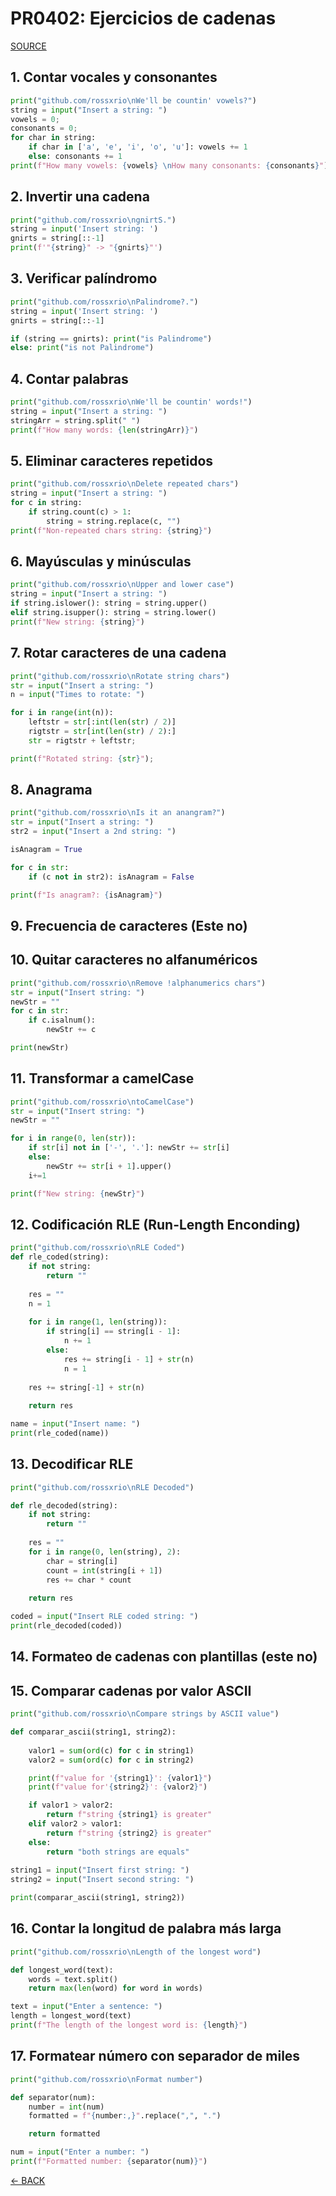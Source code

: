 # PR0402: Ejercicios de cadenas

[SOURCE](https://github.com/rossxrio/sge_cmmr/blob/main/ut04/pr0402/pr0402.md)

## 1. Contar vocales y consonantes

```py
print("github.com/rossxrio\nWe'll be countin' vowels?")
string = input("Insert a string: ")
vowels = 0;
consonants = 0;
for char in string:
    if char in ['a', 'e', 'i', 'o', 'u']: vowels += 1
    else: consonants += 1
print(f"How many vowels: {vowels} \nHow many consonants: {consonants}")
```

## 2. Invertir una cadena

```py
print("github.com/rossxrio\ngnirtS.")
string = input('Insert string: ')
gnirts = string[::-1]
print(f'"{string}" -> "{gnirts}"')
```

## 3. Verificar palíndromo

```py
print("github.com/rossxrio\nPalindrome?.")
string = input('Insert string: ')
gnirts = string[::-1]

if (string == gnirts): print("is Palindrome")
else: print("is not Palindrome")
```

## 4. Contar palabras

```py
print("github.com/rossxrio\nWe'll be countin' words!")
string = input("Insert a string: ")
stringArr = string.split(" ")
print(f"How many words: {len(stringArr)}")
```

## 5. Eliminar caracteres repetidos

```py
print("github.com/rossxrio\nDelete repeated chars")
string = input("Insert a string: ")
for c in string:
    if string.count(c) > 1:
        string = string.replace(c, "")
print(f"Non-repeated chars string: {string}")
```

## 6. Mayúsculas y minúsculas

```py
print("github.com/rossxrio\nUpper and lower case")
string = input("Insert a string: ")
if string.islower(): string = string.upper()
elif string.isupper(): string = string.lower()
print(f"New string: {string}")
```

## 7. Rotar caracteres de una cadena

```py
print("github.com/rossxrio\nRotate string chars")
str = input("Insert a string: ")
n = input("Times to rotate: ")

for i in range(int(n)):
    leftstr = str[:int(len(str) / 2)]
    rigtstr = str[int(len(str) / 2):]
    str = rigtstr + leftstr;

print(f"Rotated string: {str}");
```

## 8. Anagrama

```py
print("github.com/rossxrio\nIs it an anangram?")
str = input("Insert a string: ")
str2 = input("Insert a 2nd string: ")

isAnagram = True

for c in str:
    if (c not in str2): isAnagram = False

print(f"Is anagram?: {isAnagram}")
```

## 9. Frecuencia de caracteres (Este no)

## 10. Quitar caracteres no alfanuméricos

```py
print("github.com/rossxrio\nRemove !alphanumerics chars")
str = input("Insert string: ")
newStr = ""
for c in str:
    if c.isalnum():
        newStr += c

print(newStr)
```

## 11. Transformar a camelCase

```py
print("github.com/rossxrio\ntoCamelCase")
str = input("Insert string: ")
newStr = ""

for i in range(0, len(str)):
    if str[i] not in ['-', '.']: newStr += str[i]
    else:
        newStr += str[i + 1].upper()
    i+=1

print(f"New string: {newStr}")
```

## 12. Codificación RLE (Run-Length Enconding)

```py
print("github.com/rossxrio\nRLE Coded")
def rle_coded(string):
    if not string:
        return ""
    
    res = ""
    n = 1
    
    for i in range(1, len(string)):
        if string[i] == string[i - 1]:
            n += 1
        else:
            res += string[i - 1] + str(n)
            n = 1
    
    res += string[-1] + str(n)
    
    return res

name = input("Insert name: ")
print(rle_coded(name))

```

## 13. Decodificar RLE

```py
print("github.com/rossxrio\nRLE Decoded")

def rle_decoded(string):
    if not string:
        return ""
    
    res = ""
    for i in range(0, len(string), 2):
        char = string[i]
        count = int(string[i + 1])
        res += char * count
    
    return res

coded = input("Insert RLE coded string: ")
print(rle_decoded(coded))

```

## 14. Formateo de cadenas con plantillas (este no)

## 15. Comparar cadenas por valor ASCII

```py
print("github.com/rossxrio\nCompare strings by ASCII value")

def comparar_ascii(string1, string2):
    
    valor1 = sum(ord(c) for c in string1)
    valor2 = sum(ord(c) for c in string2)

    print(f"value for '{string1}': {valor1}")
    print(f"value for'{string2}': {valor2}")

    if valor1 > valor2:
        return f"string {string1} is greater"
    elif valor2 > valor1:
        return f"string {string2} is greater"
    else:
        return "both strings are equals"
    
string1 = input("Insert first string: ")
string2 = input("Insert second string: ")

print(comparar_ascii(string1, string2))
```

## 16. Contar la longitud de palabra más larga

```py
print("github.com/rossxrio\nLength of the longest word")

def longest_word(text):
    words = text.split()
    return max(len(word) for word in words)

text = input("Enter a sentence: ")
length = longest_word(text)
print(f"The length of the longest word is: {length}")

```

## 17. Formatear número con separador de miles

```py
print("github.com/rossxrio\nFormat number")

def separator(num):
    number = int(num)
    formatted = f"{number:,}".replace(",", ".")

    return formatted

num = input("Enter a number: ")
print(f"Formatted number: {separator(num)}")
```

[<- BACK](../index.md)
